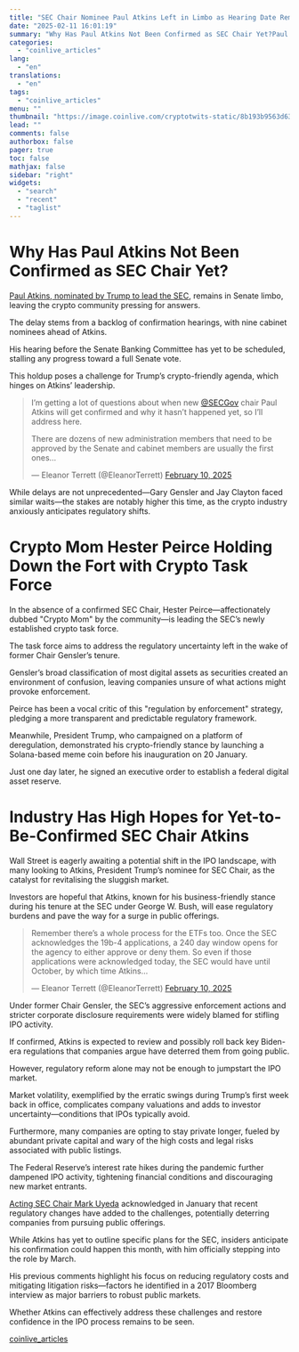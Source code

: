 ```yaml
---
title: "SEC Chair Nominee Paul Atkins Left in Limbo as Hearing Date Remains Unscheduled as Community Questions Long Wait"
date: "2025-02-11 16:01:19"
summary: "Why Has Paul Atkins Not Been Confirmed as SEC Chair Yet?Paul Atkins, nominated by Trump to lead the SEC, remains in Senate limbo, leaving the crypto community pressing for answers. The delay stems from a backlog of confirmation hearings, with nine cabinet nominees ahead of Atkins. His hearing before the..."
categories:
  - "coinlive_articles"
lang:
  - "en"
translations:
  - "en"
tags:
  - "coinlive_articles"
menu: ""
thumbnail: "https://image.coinlive.com/cryptotwits-static/8b193b9563d6337809388076fa5cec46.jpeg"
lead: ""
comments: false
authorbox: false
pager: true
toc: false
mathjax: false
sidebar: "right"
widgets:
  - "search"
  - "recent"
  - "taglist"
---
```


Why Has Paul Atkins Not Been Confirmed as SEC Chair Yet?
========================================================

[Paul Atkins, nominated by Trump to lead the SEC](https://www.coinlive.com/news/good-riddance-gary-gensler-as-crypto-friendly-mark-uyeda-steps-in ), remains in Senate limbo, leaving the crypto community pressing for answers.

The delay stems from a backlog of confirmation hearings, with nine cabinet nominees ahead of Atkins.

His hearing before the Senate Banking Committee has yet to be scheduled, stalling any progress toward a full Senate vote.

This holdup poses a challenge for Trump’s crypto-friendly agenda, which hinges on Atkins’ leadership.

> I’m getting a lot of questions about when new [@SECGov](https://twitter.com/SECGov?ref_src=twsrc%5Etfw) chair Paul Atkins will get confirmed and why it hasn’t happened yet, so I’ll address here.   
>   
> There are dozens of new administration members that need to be approved by the Senate and cabinet members are usually the first ones…
> 
> — Eleanor Terrett (@EleanorTerrett) [February 10, 2025](https://twitter.com/EleanorTerrett/status/1889020594571690222?ref_src=twsrc%5Etfw)

While delays are not unprecedented—Gary Gensler and Jay Clayton faced similar waits—the stakes are notably higher this time, as the crypto industry anxiously anticipates regulatory shifts.

Crypto Mom Hester Peirce Holding Down the Fort with Crypto Task Force
=====================================================================

In the absence of a confirmed SEC Chair, Hester Peirce—affectionately dubbed "Crypto Mom" by the community—is leading the SEC’s newly established crypto task force.

The task force aims to address the regulatory uncertainty left in the wake of former Chair Gensler’s tenure.

Gensler’s broad classification of most digital assets as securities created an environment of confusion, leaving companies unsure of what actions might provoke enforcement.

Peirce has been a vocal critic of this "regulation by enforcement" strategy, pledging a more transparent and predictable regulatory framework.

Meanwhile, President Trump, who campaigned on a platform of deregulation, demonstrated his crypto-friendly stance by launching a Solana-based meme coin before his inauguration on 20 January.

Just one day later, he signed an executive order to establish a federal digital asset reserve.

Industry Has High Hopes for Yet-to-Be-Confirmed SEC Chair Atkins
================================================================

Wall Street is eagerly awaiting a potential shift in the IPO landscape, with many looking to Atkins, President Trump’s nominee for SEC Chair, as the catalyst for revitalising the sluggish market.

Investors are hopeful that Atkins, known for his business-friendly stance during his tenure at the SEC under George W. Bush, will ease regulatory burdens and pave the way for a surge in public offerings.

> Remember there’s a whole process for the ETFs too. Once the SEC acknowledges the 19b-4 applications, a 240 day window opens for the agency to either approve or deny them. So even if those applications were acknowledged today, the SEC would have until October, by which time Atkins…
> 
> — Eleanor Terrett (@EleanorTerrett) [February 10, 2025](https://twitter.com/EleanorTerrett/status/1889024364848284027?ref_src=twsrc%5Etfw)

Under former Chair Gensler, the SEC’s aggressive enforcement actions and stricter corporate disclosure requirements were widely blamed for stifling IPO activity.

If confirmed, Atkins is expected to review and possibly roll back key Biden-era regulations that companies argue have deterred them from going public.

However, regulatory reform alone may not be enough to jumpstart the IPO market.

Market volatility, exemplified by the erratic swings during Trump’s first week back in office, complicates company valuations and adds to investor uncertainty—conditions that IPOs typically avoid.

Furthermore, many companies are opting to stay private longer, fueled by abundant private capital and wary of the high costs and legal risks associated with public listings.

The Federal Reserve’s interest rate hikes during the pandemic further dampened IPO activity, tightening financial conditions and discouraging new market entrants.

[Acting SEC Chair Mark Uyeda](https://www.coinlive.com/news/good-riddance-gary-gensler-as-crypto-friendly-mark-uyeda-steps-in ) acknowledged in January that recent regulatory changes have added to the challenges, potentially deterring companies from pursuing public offerings.

While Atkins has yet to outline specific plans for the SEC, insiders anticipate his confirmation could happen this month, with him officially stepping into the role by March.

His previous comments highlight his focus on reducing regulatory costs and mitigating litigation risks—factors he identified in a 2017 Bloomberg interview as major barriers to robust public markets.

Whether Atkins can effectively address these challenges and restore confidence in the IPO process remains to be seen.

[coinlive_articles](https://www.coinlive.com/news/sec-chair-nominee-paul-atkins-left-in-limbo-as-hearing)
